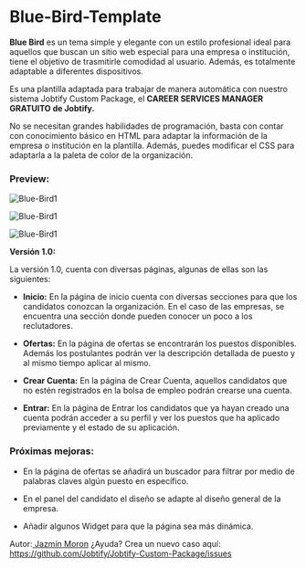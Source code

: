 # Blue-Bird-Template
**Blue Bird** es un tema simple y elegante con un estilo profesional ideal para aquellos que buscan un sitio web especial para una empresa o  institución, tiene el objetivo de trasmitirle comodidad al usuario. Además, es totalmente adaptable a diferentes dispositivos.

Es una plantilla adaptada para trabajar de manera automática con nuestro sistema Jobtify Custom Package, el **CAREER SERVICES MANAGER GRATUITO de Jobtify.**

No se necesitan grandes habilidades de programación, basta con contar con conocimiento básico en HTML para adaptar la información de la empresa o institución en la plantilla. Además, puedes modificar el CSS para adaptarla a la paleta de color de la organización.


### Preview:
![Blue-Bird1](https://cdn.jobtify.com.mx/jcp/bluebird1.JPG "Blue-Bird1")

 ![Blue-Bird1](https://cdn.jobtify.com.mx/jcp/bluebird2.JPG "Blue-Bird2")

  ![Blue-Bird1](https://cdn.jobtify.com.mx/jcp/bluebird3.JPG "Blue-Bird3")


**Versión 1.0:** 

La versión 1.0, cuenta con diversas páginas, algunas de ellas son las siguientes:

- **Inicio:** En la página de inicio cuenta con diversas secciones para que los candidatos conozcan la organización. En el caso de las empresas, se encuentra una sección donde pueden conocer un poco a los reclutadores.

- **Ofertas:** En la página de ofertas se encontrarán los puestos disponibles. Además los postulantes podrán ver la descripción detallada de puesto y al mismo tiempo aplicar al mismo.

- **Crear Cuenta:** En la página de Crear Cuenta, aquellos candidatos que no estén registrados en la bolsa de empleo podrán crearse una cuenta.

- **Entrar:** En la página de Entrar los candidatos que ya hayan creado una cuenta podrán acceder a su perfil y ver los puestos que ha aplicado previamente y el estado de su aplicación.


### Próximas mejoras:

- En la página de ofertas se añadirá un buscador para filtrar por medio de palabras claves algún puesto en específico.

- En el panel del candidato el diseño se adapte al diseño general de la empresa.

- Añadir algunos Widget para que la página sea más dinámica.


Autor:[ Jazmín Moron](https://www.linkedin.com/in/jazmin-m-3aa73a205/ " Jazmín Moron")
¿Ayuda? Crea un nuevo caso aquí: https://github.com/Jobtify/Jobtify-Custom-Package/issues
